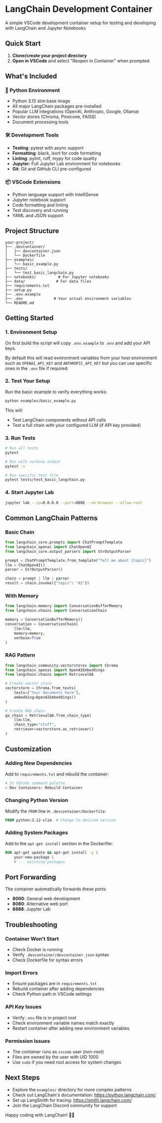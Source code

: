 # LangChain Development Container

A simple VSCode development container setup for testing and developing with LangChain and Jupyter Notebooks

## Quick Start

1. **Clone/create your project directory**
2. **Open in VSCode** and select "Reopen in Container" when prompted

## What's Included

### 🐍 Python Environment
- Python 3.13 slim base image
- All major LangChain packages pre-installed
- Popular LLM integrations (OpenAI, Anthropic, Google, Ollama)
- Vector stores (Chroma, Pinecone, FAISS)
- Document processing tools

### 🛠️ Development Tools
- **Testing**: pytest with async support
- **Formatting**: black, isort for code formatting
- **Linting**: pylint, ruff, mypy for code quality
- **Jupyter**: Full Jupyter Lab environment for notebooks
- **Git**: Git and GitHub CLI pre-configured

### 📦 VSCode Extensions
- Python language support with IntelliSense
- Jupyter notebook support
- Code formatting and linting
- Test discovery and running
- YAML and JSON support

## Project Structure

```
your-project/
├── .devcontainer/
│   ├── devcontainer.json
│   └── Dockerfile
├── examples/
│   └── basic_example.py
├── tests/
│   └── test_basic_langchain.py
├── notebooks/          # For Jupyter notebooks
├── data/              # For data files
├── requirements.txt
├── setup.py
├── .env.example
├── .env              # Your actual environment variables
└── README.md
```

## Getting Started

### 1. Environment Setup

On first build the script will copy `.env.example` to `.env` and add your API keys.

By default this will read evnironment variables from your host environment such as 
`OPENAI_API_KEY` and `ANTHROPIC_API_KEY` but you can use specific ones in the
`.env` file if required.

### 2. Test Your Setup

Run the basic example to verify everything works:

```bash
python examples/basic_example.py
```

This will:
- Test LangChain components without API calls
- Test a full chain with your configured LLM (if API key provided)

### 3. Run Tests

```bash
# Run all tests
pytest

# Run with verbose output
pytest -v

# Run specific test file
pytest tests/test_basic_langchain.py
```

### 4. Start Jupyter Lab

```bash
jupyter lab --ip=0.0.0.0 --port=8888 --no-browser --allow-root
```

## Common LangChain Patterns

### Basic Chain
```python
from langchain_core.prompts import ChatPromptTemplate
from langchain_openai import ChatOpenAI
from langchain_core.output_parsers import StrOutputParser

prompt = ChatPromptTemplate.from_template("Tell me about {topic}")
llm = ChatOpenAI()
parser = StrOutputParser()

chain = prompt | llm | parser
result = chain.invoke({"topic": "AI"})
```

### With Memory
```python
from langchain.memory import ConversationBufferMemory
from langchain.chains import ConversationChain

memory = ConversationBufferMemory()
conversation = ConversationChain(
    llm=llm,
    memory=memory,
    verbose=True
)
```

### RAG Pattern
```python
from langchain_community.vectorstores import Chroma
from langchain_openai import OpenAIEmbeddings
from langchain.chains import RetrievalQA

# Create vector store
vectorstore = Chroma.from_texts(
    texts=["Your documents here"],
    embedding=OpenAIEmbeddings()
)

# Create RAG chain
qa_chain = RetrievalQA.from_chain_type(
    llm=llm,
    chain_type="stuff",
    retriever=vectorstore.as_retriever()
)
```

## Customization

### Adding New Dependencies

Add to `requirements.txt` and rebuild the container:

```bash
# In VSCode command palette
> Dev Containers: Rebuild Container
```

### Changing Python Version

Modify the `FROM` line in `.devcontainer/Dockerfile`:

```dockerfile
FROM python:3.12-slim  # Change to desired version
```

### Adding System Packages

Add to the `apt-get install` section in the Dockerfile:

```dockerfile
RUN apt-get update && apt-get install -y \
    your-new-package \
    # ... existing packages
```

## Port Forwarding

The container automatically forwards these ports:
- **8000**: General web development
- **8080**: Alternative web port  
- **8888**: Jupyter Lab

## Troubleshooting

### Container Won't Start
- Check Docker is running
- Verify `.devcontainer/devcontainer.json` syntax
- Check Dockerfile for syntax errors

### Import Errors
- Ensure packages are in `requirements.txt`
- Rebuild container after adding dependencies
- Check Python path in VSCode settings

### API Key Issues
- Verify `.env` file is in project root
- Check environment variable names match exactly
- Restart container after adding new environment variables

### Permission Issues
- The container runs as `vscode` user (non-root)
- Files are owned by the user with UID 1000
- Use `sudo` if you need root access for system changes

## Next Steps

- Explore the `examples/` directory for more complex patterns
- Check out LangChain's documentation: https://python.langchain.com/
- Set up LangSmith for tracing: https://smith.langchain.com/
- Join the LangChain Discord community for support

Happy coding with LangChain! 🦜🔗